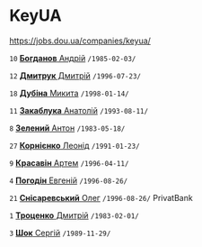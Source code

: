 # KeyUA

https://jobs.dou.ua/companies/keyua/

`10` [**Богданов** Андрій](/players/bogdanov.andriy.19850203.jpg) `/1985-02-03/` 

`12` [**Дмитрук** Дмитрій](/players/dmitruk.dima.19960723.jpg) `/1996-07-23/`

`18` [**Дубіна** Микита](/players/dubina.nikita.19980114.jpg) `/1998-01-14/`

`11` [**Закаблука** Анатолій](/players/zakabluka.anatolii.19930811.jpg) `/1993-08-11/`

`8` [**Зелений** Антон](/players/zeleniy.anton.19830518.jpg) `/1983-05-18/`

`27` [**Корнієнко** Леонід](/players/kornienko.leonid.19910124.jpg) `/1991-01-23/`

`9` [**Красавін** Артем](/players/krasavin.artem.19969411.jpg) `/1996-04-11/`

`4` [**Погодін** Евгеній](/players/pogodin.evgenii19960826.jpg) `/1996-08-26/` 

`21` [**Снісаревський** Олег](/players/snisarevskiy.oleg.19910708.jpg) `/1996-08-26/` PrivatBank

`1` [**Троценко** Дмитрій](/players/trotsenko.dmitriy.19830201.jpg) `/1983-02-01/` 

`3` [**Шок** Сергій](/players/shok.sergey.19891129.jpg) `/1989-11-29/`













